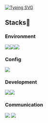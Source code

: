 

<!--
### Hi there 👋
**fun1ty/fun1ty** is a ✨ _special_ ✨ repository because its `README.md` (this file) appears on your GitHub profile.

Here are some ideas to get you started:

- 🔭 I’m currently working on ...
- 🌱 I’m currently learning ...
- 👯 I’m looking to collaborate on ...
- 🤔 I’m looking for help with ...
- 💬 Ask me about ...
- 📫 How to reach me: ...
- 😄 Pronouns: ...
- ⚡ Fun fact: ...


<a href="https://github.com/anuraghazra/github-readme-stats">
[![Top Langs](https://github-readme-stats.vercel.app/api/top-langs/?username=fun1ty&layout=compact)](https://github.com/fun1ty/github-readme-stats)
</a>
<a href="https://github.com/anuraghazra/github-readme-stats">
[![MiRi's GitHub stats](https://github-readme-stats.vercel.app/api?username=fun1ty)](https://github.com/fun1ty/github-readme-stats)
</a>
-->
<a href="https://git.io/typing-svg"><img src="https://readme-typing-svg.demolab.com?font=Montserrat&weight=800&size=50&pause=1000&color=2156F0&center=true&vCenter=true&width=800&height=300&lines=Hi+there%2C+I'm+MiRi" alt="Typing SVG" /></a><br>
<h2>Stacks🗽</h2>
<h3>Environment</h3> 
<img src="https://img.shields.io/badge/Visual%20Studio%20Code-007ACC?style=for-the-badge&logo=Visual%20Studio%20Code&logoColor=white"><img src="https://img.shields.io/badge/git-F05032?style=for-the-badge&logo=git&logoColor=white"><img src="https://img.shields.io/badge/github-181717?style=for-the-badge&logo=github&logoColor=white">
<h3>Config</h3> 
<img src="https://img.shields.io/badge/npm-CB3837?style=for-the-badge&logo=npm&logoColor=white">
<h3>Development</h3>
<img src="https://img.shields.io/badge/javascript-F7DF1E?style=for-the-badge&logo=javascript&logoColor=black"><img src="https://img.shields.io/badge/react-61DAFB?style=for-the-badge&logo=react&logoColor=black">
<h3>Communication</h3>
<img src="https://img.shields.io/badge/slack-4A154B?style=for-the-badge&logo=slack&logoColor=white">
<img src="https://img.shields.io/badge/notion-000000?style=for-the-badge&logo=notion&logoColor=white">
